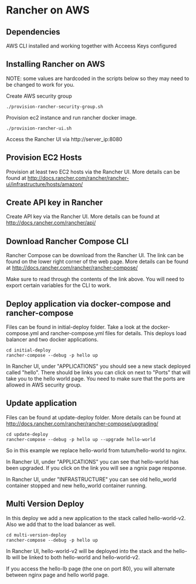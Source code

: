 # Rancher on AWS

## Dependencies

AWS CLI installed and working together with Acceess Keys configured

## Installing Rancher on AWS

NOTE: some values are hardcoded in the scripts below so they may need to be changed to work for you.

Create AWS security group

```
./provision-rancher-security-group.sh
```

Provision ec2 instance and run rancher docker image.

```
./provision-rancher-ui.sh
```

Access the Rancher UI via http://server_ip:8080

## Provision EC2 Hosts

Provision at least two EC2 hosts via the Rancher UI. More details can be found at http://docs.rancher.com/rancher/rancher-ui/infrastructure/hosts/amazon/

## Create API key in Rancher

Create API key via the Rancher UI. More details can be found at http://docs.rancher.com/rancher/api/

## Download Rancher Compose CLI

Rancher Compose can be download from the Rancher UI. The link can be found on the lower right corner of the web page. More details can be found at http://docs.rancher.com/rancher/rancher-compose/

Make sure to read through the contents of the link above. You will need to export certain variables for the CLI to work.

## Deploy application via docker-compose and rancher-compose

Files can be found in initial-deploy folder. Take a look at the docker-compose.yml and rancher-compose.yml files for details. This deploys load balancer and two docker applications.

```
cd initial-deploy
rancher-compose --debug -p hello up
```

In Rancher UI, under "APPLICATIONS" you should see a new stack deployed called "hello". There should be links you can click on next to "Ports" that will take you to the hello world page. You need to make sure that the ports are allowed in AWS security group.

## Update application 

Files can be found at update-deploy folder. More details can be found at http://docs.rancher.com/rancher/rancher-compose/upgrading/

```
cd update-deploy
rancher-compose --debug -p hello up --upgrade hello-world
```

So in this example we replace hello-world from tutum/hello-world to nginx.

In Rancher UI, under "APPLICATIONS" you can see that hello-world has been upgraded. If you click on the link you will see a ngnix page response.

In Rancher UI, under "INFRASTRUCTURE" you can see old hello_world container stopped and new hello_world container running.

## Multi Version Deploy

In this deploy we add a new application to the stack called hello-world-v2. Also we add that to the load balancer as well.

```
cd multi-version-deploy
rancher-compose --debug -p hello up
```

In Rancher UI, hello-world-v2 will be deployed into the stack and the hello-lb will be linked to both hello-world and hello-world-v2.

If you access the hello-lb page (the one on port 80), you will alternate between nginx page and hello world page.

